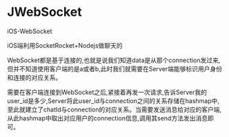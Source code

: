 # JWebSocket
iOS-WebSocket

iOS端利用SocketRocket+Nodejs做聊天的

WebSocket都是基于连接的,也就是说我们知道data是从那个connection发过来,但并不知道使用客户端的是a或者b,此时我们就需要在Server端能够标识用户身份和连接的对应关系。

需要在客户端连接到WebSocket之后,紧接着再发一次请求,告诉Server我的user_id是多少,Server将此user_id与connection之间的关系存储在hashmap中,至此就建立了chatId与connection的对应关系。当需要发送消息给对应的客户端,从此hashmap中取出对应用户的connection信息,调用其send方法发出消息即可。
